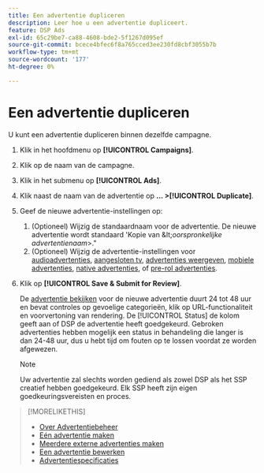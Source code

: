 ```yaml
---
title: Een advertentie dupliceren
description: Leer hoe u een advertentie dupliceert.
feature: DSP Ads
exl-id: 65c29be7-ca88-4608-bde2-5f1267d095ef
source-git-commit: bcece4bfec6f8a765cced3ee230fd8cbf3055b7b
workflow-type: tm+mt
source-wordcount: '177'
ht-degree: 0%

---
```


# Een advertentie dupliceren

U kunt een advertentie dupliceren binnen dezelfde campagne.

1. Klik in het hoofdmenu op **[!UICONTROL Campaigns]**.
1. Klik op de naam van de campagne.
1. Klik in het submenu op **[!UICONTROL Ads]**.
1. Klik naast de naam van de advertentie op  **... >[!UICONTROL Duplicate]**.
1. Geef de nieuwe advertentie-instellingen op:
   1. (Optioneel) Wijzig de standaardnaam voor de advertentie. De nieuwe advertentie wordt standaard &#39;Kopie van \&lt;*oorspronkelijke advertentienaam*\>.&quot;
   1. (Optioneel) Wijzig de advertentie-instellingen voor [audioadvertenties](ad-settings-audio.md), [aangesloten tv](ad-settings-connected-tv.md), [advertenties weergeven](ad-settings-display.md), [mobiele advertenties](ad-settings-mobile.md), [native advertenties](ad-settings-native.md), of [pre-rol advertenties](ad-settings-pre-roll.md).
1. Klik op **[!UICONTROL Save & Submit for Review]**.

   De [advertentie bekijken](ad-about.md) voor de nieuwe advertentie duurt 24 tot 48 uur en bevat controles op gevoelige categorieën, klik op URL-functionaliteit en voorvertoning van rendering. De [!UICONTROL Status] de kolom geeft aan of DSP de advertentie heeft goedgekeurd. Gebroken advertenties hebben mogelijk een status in behandeling die langer is dan 24-48 uur, dus u hebt tijd om fouten op te lossen voordat ze worden afgewezen.

   >[!NOTE]
   >
   >Uw advertentie zal slechts worden gediend als zowel DSP als het SSP creatief hebben goedgekeurd. Elk SSP heeft zijn eigen goedkeuringsvereisten en proces.

>[!MORELIKETHIS]
>
>* [Over Advertentiebeheer](ad-about.md)
>* [Eén advertentie maken](ad-create.md)
>* [Meerdere externe advertenties maken](ad-create-multiple.md)
>* [Een advertentie bewerken](ad-edit.md)
>* [Advertentiespecificaties](ad-specs.md)

